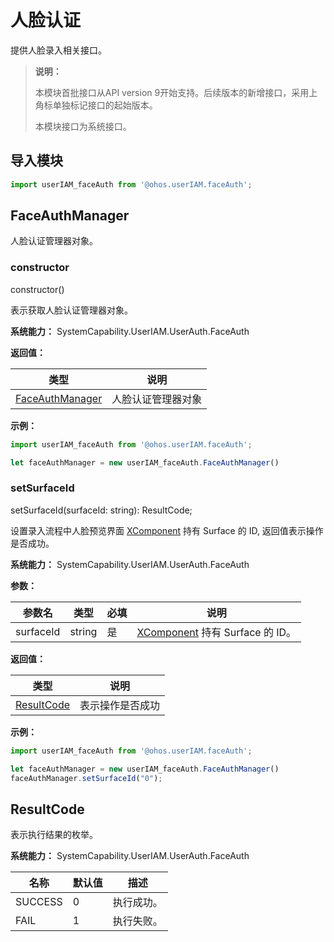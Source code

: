 # 人脸认证

提供人脸录入相关接口。

> **说明：**
>
> 本模块首批接口从API version 9开始支持。后续版本的新增接口，采用上角标单独标记接口的起始版本。
>
> 本模块接口为系统接口。

## 导入模块

```js
import userIAM_faceAuth from '@ohos.userIAM.faceAuth';
```

## FaceAuthManager

人脸认证管理器对象。

### constructor

constructor()

表示获取人脸认证管理器对象。

**系统能力：** SystemCapability.UserIAM.UserAuth.FaceAuth

**返回值：**

| 类型                   | 说明                 |
| ---------------------- | -------------------- |
| [FaceAuthManager](#faceauthmanager) | 人脸认证管理器对象 |

**示例：**

  ```js
  import userIAM_faceAuth from '@ohos.userIAM.faceAuth';

  let faceAuthManager = new userIAM_faceAuth.FaceAuthManager()
  ```

### setSurfaceId

setSurfaceId(surfaceId: string): ResultCode;

设置录入流程中人脸预览界面 [XComponent](../arkui-ts/ts-basic-components-xcomponent.md#getxcomponentsurfaceid) 持有 Surface 的 ID, 返回值表示操作是否成功。

**系统能力：** SystemCapability.UserIAM.UserAuth.FaceAuth

**参数：**

| 参数名         | 类型                               | 必填 | 说明                       |
| -------------- | ---------------------------------- | ---- | -------------------------- |
| surfaceId       | string     | 是   | [XComponent](../arkui-ts/ts-basic-components-xcomponent.md#getxcomponentsurfaceid) 持有 Surface 的 ID。 |

**返回值：**

| 类型       | 说明                                                         |
| ---------- | ------------------------------------------------------------ |
| [ResultCode](#resultcode) | 表示操作是否成功 |

**示例：**

  ```js
  import userIAM_faceAuth from '@ohos.userIAM.faceAuth';

  let faceAuthManager = new userIAM_faceAuth.FaceAuthManager()
  faceAuthManager.setSurfaceId("0");
  ```

## ResultCode

 表示执行结果的枚举。

 **系统能力：** SystemCapability.UserIAM.UserAuth.FaceAuth

| 名称                    | 默认值 | 描述                 |
| ----------------------- | ------ | -------------------- |
| SUCCESS                 | 0      | 执行成功。           |
| FAIL                    | 1      | 执行失败。           |
